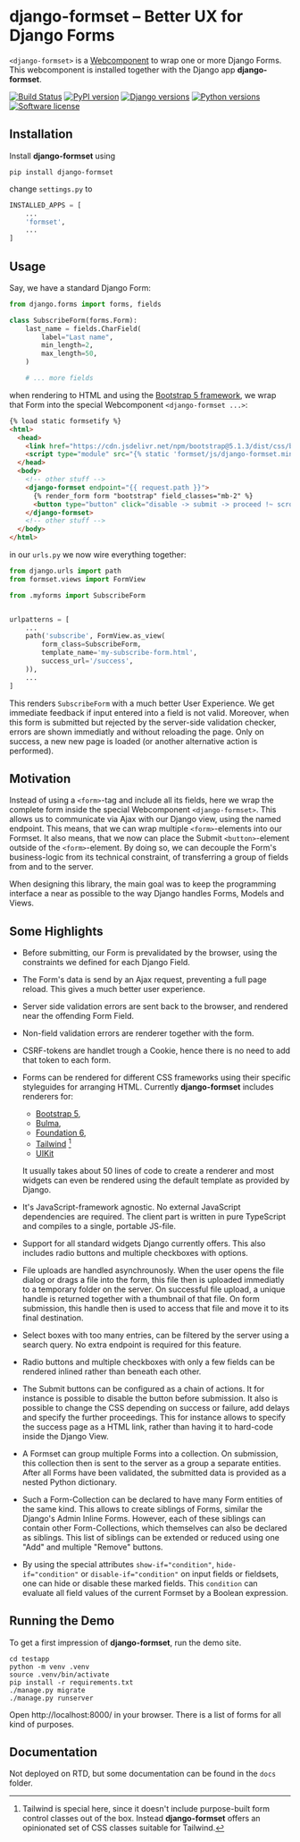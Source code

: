 # django-formset – Better UX for Django Forms 

`<django-formset>` is a [Webcomponent](https://developer.mozilla.org/en-US/docs/Web/Web_Components)
to wrap one or more Django Forms. This webcomponent is installed together with the Django app
**django-formset**.

[![Build Status](https://github.com/jrief/django-formset/actions/workflows/pythonpackage.yml/badge.svg)]()
[![PyPI version](https://img.shields.io/pypi/v/django-formset.svg)](https://pypi.python.org/pypi/django-formset)
[![Django versions](https://img.shields.io/pypi/djversions/django-formset)](https://pypi.python.org/pypi/django-formset)
[![Python versions](https://img.shields.io/pypi/pyversions/django-formset.svg)](https://pypi.python.org/pypi/django-formset)
[![Software license](https://img.shields.io/pypi/l/django-formset.svg)](https://github.com/jrief/django-formset/blob/master/LICENSE)


## Installation

Install **django-formset** using

```shell
pip install django-formset
```

change `settings.py` to

```python
INSTALLED_APPS = [
    ...
    'formset',
    ...
]
```


## Usage

Say, we have a standard Django Form:

```python
from django.forms import forms, fields

class SubscribeForm(forms.Form):
    last_name = fields.CharField(
        label="Last name",
        min_length=2,
        max_length=50,
    )

    # ... more fields
```

when rendering to HTML and using the
[Bootstrap 5 framework](https://getbootstrap.com/docs/5.0/getting-started/introduction/), we wrap
that Form into the special Webcomponent `<django-formset ...>`:

```html
{% load static formsetify %}
<html>
  <head>
    <link href="https://cdn.jsdelivr.net/npm/bootstrap@5.1.3/dist/css/bootstrap.min.css" rel="stylesheet">
    <script type="module" src="{% static 'formset/js/django-formset.min.js' %}"></script>
  </head>
  <body>
    <!-- other stuff -->
    <django-formset endpoint="{{ request.path }}">
      {% render_form form "bootstrap" field_classes="mb-2" %}
      <button type="button" click="disable -> submit -> proceed !~ scrollToError" class="btn">Submit</button>
    </django-formset>
    <!-- other stuff -->
  </body>
</html>
```

in our `urls.py` we now wire everything together:

```python
from django.urls import path
from formset.views import FormView

from .myforms import SubscribeForm


urlpatterns = [
    ...
    path('subscribe', FormView.as_view(
        form_class=SubscribeForm,
        template_name='my-subscribe-form.html',
        success_url='/success',
    )),
    ...
]
```

This renders `SubscribeForm` with a much better User Experience. We get immediate feedback if input
entered into a field is not valid. Moreover, when this form is submitted but rejected by the
server-side validation checker, errors are shown immediatly and without reloading the page. Only on
success, a new new page is loaded (or another alternative action is performed).


## Motivation

Instead of using a `<form>`-tag and include all its fields, here we wrap the complete form
inside the special Webcomponent `<django-formset>`. This allows us to communicate via Ajax with
our Django view, using the named endpoint. This means, that we can wrap multiple `<form>`-elements
into our Formset. It also means, that we now can place the Submit `<button>`-element outside of the
`<form>`-element. By doing so, we can decouple the Form's business-logic from its technical
constraint, of transferring a group of fields from and to the server. 

When designing this library, the main goal was to keep the programming interface a near as possible
to the way Django handles Forms, Models and Views.


## Some Highlights

* Before submitting, our Form is prevalidated by the browser, using the constraints we defined for
  each Django Field.
* The Form's data is send by an Ajax request, preventing a full page reload. This gives a much
  better user experience.
* Server side validation errors are sent back to the browser, and rendered near the offending
  Form Field.
* Non-field validation errors are renderer together with the form.
* CSRF-tokens are handlet trough a Cookie, hence there is no need to add that token to each form.
* Forms can be rendered for different CSS frameworks using their specific styleguides for arranging
  HTML. Currently **django-formset** includes renderers for:

  * [Bootstrap 5](https://getbootstrap.com/docs/5.0/forms/overview/),
  * [Bulma](https://bulma.io/documentation/form/general/),
  * [Foundation 6](https://get.foundation/sites/docs/forms.html),
  * [Tailwind](https://tailwindcss.com/) [^1]
  * [UIKit](https://getuikit.com/docs/form)

  It usually takes about 50 lines of code to create a renderer and most widgets can even be rendered
  using the default template as provided by Django. 
* It's JavaScript-framework agnostic. No external JavaScript dependencies are required. The client
  part is written in pure TypeScript and compiles to a single, portable JS-file.
* Support for all standard widgets Django currently offers. This also includes radio buttons and
  multiple checkboxes with options.
* File uploads are handled asynchrounosly. When the user opens the file dialog or drags a file into
  the form, this file then is uploaded immediatly to a temporary folder on the server. On successful
  file upload, a unique handle is returned together with a thumbnail of that file. On form
  submission, this handle then is used to access that file and move it to its final destination.
* Select boxes with too many entries, can be filtered by the server using a search query. No extra
  endpoint is required for this feature.
* Radio buttons and multiple checkboxes with only a few fields can be rendered inlined rather than
  beneath each other.
* The Submit buttons can be configured as a chain of actions. It for instance is possible to disable
  the button before submission. It also is possible to change the CSS depending on success or
  failure, add delays and specify the further proceedings. This for instance allows to specify the
  success page as a HTML link, rather than having it to hard-code inside the Django View.
* A Formset can group multiple Forms into a collection. On submission, this collection then is
  sent to the server as a group a separate entities. After all Forms have been validated, the
  submitted data is provided as a nested Python dictionary.
* Such a Form-Collection can be declared to have many Form entities of the same kind. This allows to
  create siblings of Forms, similar the Django's Admin Inline Forms. However, each of these siblings
  can contain other Form-Collections, which themselves can also be declared as siblings. This list
  of siblings can be extended or reduced using one "Add" and multiple "Remove" buttons.
* By using the special attributes `show-if="condition"`, `hide-if="condition"` or
  `disable-if="condition"` on input fields or fieldsets, one can hide or disable these marked
  fields. This `condition` can evaluate all field values of the current Formset by a Boolean
  expression.

[^1]: Tailwind is special here, since it doesn't include purpose-built form control classes out of
      the box. Instead **django-formset** offers an opinionated set of CSS classes suitable for
      Tailwind.


## Running the Demo

To get a first impression of **django-formset**, run the demo site.

```shell
cd testapp
python -m venv .venv
source .venv/bin/activate
pip install -r requirements.txt
./manage.py migrate
./manage.py runserver
```

Open http://localhost:8000/ in your browser. There is a list of forms for all kind of purposes.


## Documentation

Not deployed on RTD, but some documentation can be found in the `docs` folder.

